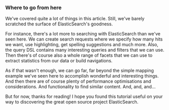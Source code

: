 ### Where to go from here

We've covered quite a lot of things in this article. Still, we've barely scratched the surface of ElasticSearch's goodness.

For instance, there's a lot more to searching with ElasticSearch than we've seen here. We can create search requests where we specify how many hits we want, use highlighting, get spelling suggestions and much more. Also, the query DSL contains many interesting queries and filters that we can use. Then there's of course also a whole range of facets that we can use to extract statistics from our data or build navigations.

As if that wasn't enough, we can go far, far beyond the simple mapping example we've seen here to accomplish wonderful and interesting things. And then there are of course plenty of performance optimisations and considerations. And functionality to find similar content. And, and, and...

But for now, thanks for reading! I hope you found this tutorial useful on your way to discovering the great open source project ElasticSearch.
